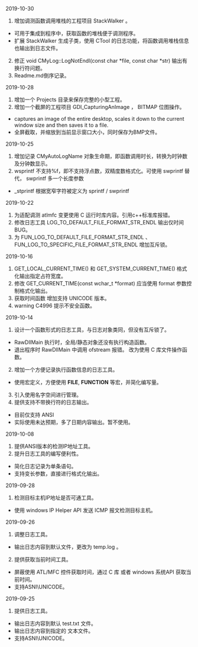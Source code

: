 2019-10-30

1. 增加调测函数调用堆栈的工程项目 StackWalker 。
- 可用于集成到程序中，获取函数的堆栈便于调测程序。
- 扩展 StackWalker 生成子类，使用 CTool 的日志功能，将函数调用堆栈信息也输出到日志文件。
2. 修正 void CMyLog::LogNotEndl(const char *file, const char *str) 输出有换行符问题。
3. Readme.md倒序记录。



2019-10-28

1. 增加一个 Projects 目录来保存完整的小型工程。
2. 增加一个截屏的工程项目 GDI_CapturingAnImage ， BITMAP 位图操作。
- captures an image of the entire desktop, scales it down to the current window size and then saves it to a file.
- 全屏截取，并缩放到当前显示窗口大小，同时保存为BMP文件。



2019-10-25

1. 增加记录 CMyAutoLogName 对象生命期，即函数调用时长，转换为时钟数及分钟数显示。
2. wsprintf 不支持%f，即不支持浮点数，双精度数格式化。可使用 swprintf 替代， swprintf 多一个长度参数
- _stprintf 根据宽窄字符被定义为  sprintf / swprintf 



2019-10-22

1. 为适配调测 atlmfc 变更使用 C 运行时库内容。引用c++标准库报错。
2. 修改日志工具 LOG_TO_DEFAULT_FILE_FORMAT_STR_ENDL 输出仅时间BUG。
3. 为 FUN_LOG_TO_DEFAULT_FILE_FORMAT_STR_ENDL 、 FUN_LOG_TO_SPECIFIC_FILE_FORMAT_STR_ENDL 增加互斥锁。



2019-10-16

1. GET_LOCAL_CURRENT_TIME() 和 GET_SYSTEM_CURRENT_TIME() 格式化输出指定占符宽度。
2. 修改 GET_CURRENT_TIME(const wchar_t *format) 应当使用 format 参数控制格式化输出。
3. 获取时间函数 增加支持 UNICODE 版本。
4.  warning C4996 提示不安全函数。



2019-10-14

1. 设计一个函数形式的日志工具，与日志对象类同，但没有互斥锁了。
- RawDllMain 执行时，全局/静态对象还没有执行构造函数。
- 退出程序时 RawDllMain 中调用 ofstream 报错。 改为使用 C 库文件操作函数。
2. 增加一个方便记录执行函数信息的日志工具。 
- 使用宏定义，方便使用 __FILE__, __FUNCTION__ 等宏，并简化编写量。
3. 引入使用名字空间进行管理。
4. 提供支持不带换行符的日志输出。 
- 目前仅支持 ANSI
- 实际使用未达预期，多了日期内容输出。暂不使用。



2019-10-08

1. 提供ANSI版本的检测IP地址工具。
2. 提升日志工具的编写便利性。
- 简化日志记录为单条语句。
- 支持变长参数，直接进行格式化输出。



2019-09-28

1. 检测目标主机IP地址是否可通工具。
- 使用 windows IP Helper API 发送 ICMP 报文检测目标主机。



2019-09-26

1. 调整日志工具。
- 输出日志内容到默认文件，更改为 temp.log 。

2. 提供获取当前时间工具。
- 屏蔽使用 ATL/MFC 控件获取时间，通过 C 库 或者 windows 系统API 获取当前时间。
- 支持ASNI\UNICODE。



2019-09-25

1. 提供日志工具。
- 输出日志内容到默认 test.txt 文件。
- 输出日志内容到指定的 文本文件。
- 支持ASNI\UNICODE。







